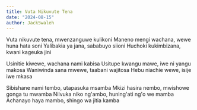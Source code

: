 ```yaml
---
title: Vuta Nikuvute Tena
date: "2024-08-15"
author: JackSwaleh
---
```


Vuta nikuvute tena, mwenzanguwe kulikoni
Maneno mengi wachana, wewe huna hata soni
Yalibakia ya jana, sababuyo siioni
Huchoki kukimbizana, kwani kageuka jini

Usinitie kiwewe, wachana nami kabisa
Usitupe kwangu mawe, iwe ni yangu makosa
Waniwinda sana mwewe, taabani wajitosa
Hebu niachie wewe, isije iwe mkasa

Sibishane nami tembo, utapasuka msamba
Mkizi hasira nembo, mwishowe gonga tu mwamba
Nilvuka niko ng'ambo, huning'ati ng'o we mamba
Achanayo haya mambo, shingo wa jitia kamba
